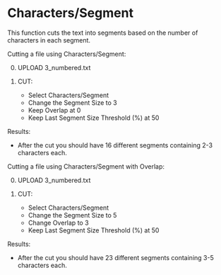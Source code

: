 # Characters/Segment

This function cuts the text into segments based on the number of characters in each segment.

Cutting a file using Characters/Segment:

0. UPLOAD 3_numbered.txt

1. CUT: 

	- Select Characters/Segment
	- Change the Segment Size to 3
	- Keep Overlap at 0
	- Keep Last Segment Size Threshold (%) at 50

Results:
- After the cut you should have 16 different segments containing 2-3 characters each. 


Cutting a file using Characters/Segment with Overlap:

0. UPLOAD 3_numbered.txt

1. CUT: 

	- Select Characters/Segment
	- Change the Segment Size to 5
	- Change Overlap to 3
	- Keep Last Segment Size Threshold (%) at 50

Results:
- After the cut you should have 23 different segments containing 3-5 characters each. 
